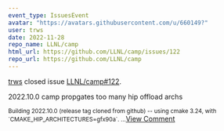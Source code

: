 ```yaml
---
event_type: IssuesEvent
avatar: "https://avatars.githubusercontent.com/u/660149?"
user: trws
date: 2022-11-28
repo_name: LLNL/camp
html_url: https://github.com/LLNL/camp/issues/122
repo_url: https://github.com/LLNL/camp
---
```


<a href='https://github.com/trws' target='_blank'>trws</a> closed issue <a href='https://github.com/LLNL/camp/issues/122' target='_blank'>LLNL/camp#122</a>.

<p>2022.10.0 camp propgates too many hip offload archs</p><small>Building 2022.10.0 (release tag cloned from github) -- using cmake 3.24, with `CMAKE_HIP_ARCHITECTURES=gfx90a`....</small><a href='https://github.com/LLNL/camp/issues/122' target='_blank'>View Comment</a>